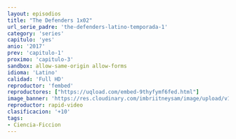 ```yaml
---
layout: episodios
title: "The Defenders 1x02"
url_serie_padre: 'the-defenders-latino-temporada-1'
category: 'series'
capitulo: 'yes'
anio: '2017'
prev: 'capitulo-1'
proximo: 'capitulo-3'
sandbox: allow-same-origin allow-forms
idioma: 'Latino'
calidad: 'Full HD'
reproductor: 'fembed'
reproductores: ["https://uqload.com/embed-9thyfymf6fed.html"]
image_banner: 'https://res.cloudinary.com/imbriitneysam/image/upload/v1546192521/defenders-banner-min.jpg'
reproductor: rapid-video
clasificacion: '+10'
tags:
- Ciencia-Ficcion
---
```











